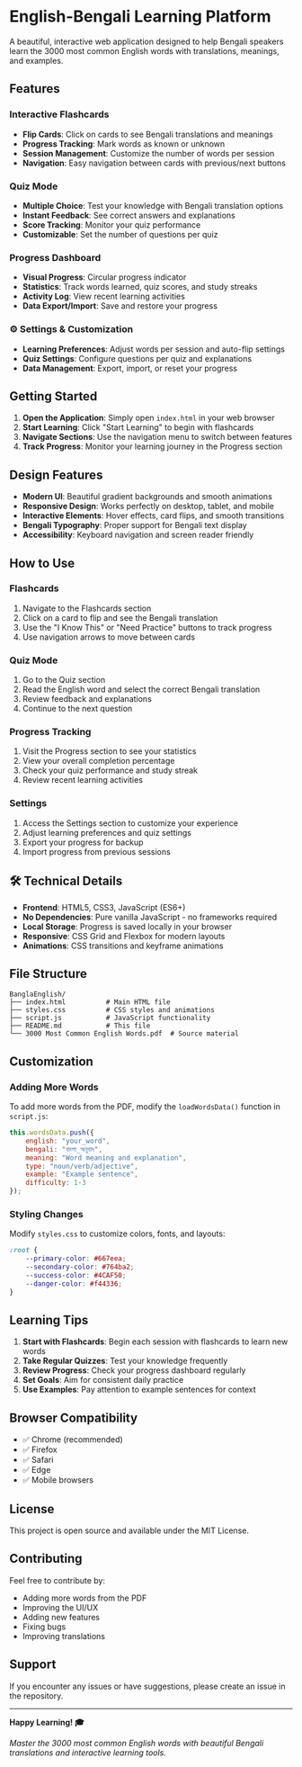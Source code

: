 # English-Bengali Learning Platform

A beautiful, interactive web application designed to help Bengali speakers learn the 3000 most common English words with translations, meanings, and examples.

##  Features

###  Interactive Flashcards
- **Flip Cards**: Click on cards to see Bengali translations and meanings
- **Progress Tracking**: Mark words as known or unknown
- **Session Management**: Customize the number of words per session
- **Navigation**: Easy navigation between cards with previous/next buttons

###  Quiz Mode
- **Multiple Choice**: Test your knowledge with Bengali translation options
- **Instant Feedback**: See correct answers and explanations
- **Score Tracking**: Monitor your quiz performance
- **Customizable**: Set the number of questions per quiz

###  Progress Dashboard
- **Visual Progress**: Circular progress indicator
- **Statistics**: Track words learned, quiz scores, and study streaks
- **Activity Log**: View recent learning activities
- **Data Export/Import**: Save and restore your progress

### ⚙ Settings & Customization
- **Learning Preferences**: Adjust words per session and auto-flip settings
- **Quiz Settings**: Configure questions per quiz and explanations
- **Data Management**: Export, import, or reset your progress

##  Getting Started

1. **Open the Application**: Simply open `index.html` in your web browser
2. **Start Learning**: Click "Start Learning" to begin with flashcards
3. **Navigate Sections**: Use the navigation menu to switch between features
4. **Track Progress**: Monitor your learning journey in the Progress section

##  Design Features

- **Modern UI**: Beautiful gradient backgrounds and smooth animations
- **Responsive Design**: Works perfectly on desktop, tablet, and mobile
- **Interactive Elements**: Hover effects, card flips, and smooth transitions
- **Bengali Typography**: Proper support for Bengali text display
- **Accessibility**: Keyboard navigation and screen reader friendly

##  How to Use

### Flashcards
1. Navigate to the Flashcards section
2. Click on a card to flip and see the Bengali translation
3. Use the "I Know This" or "Need Practice" buttons to track progress
4. Use navigation arrows to move between cards

### Quiz Mode
1. Go to the Quiz section
2. Read the English word and select the correct Bengali translation
3. Review feedback and explanations
4. Continue to the next question

### Progress Tracking
1. Visit the Progress section to see your statistics
2. View your overall completion percentage
3. Check your quiz performance and study streak
4. Review recent learning activities

### Settings
1. Access the Settings section to customize your experience
2. Adjust learning preferences and quiz settings
3. Export your progress for backup
4. Import progress from previous sessions

## 🛠️ Technical Details

- **Frontend**: HTML5, CSS3, JavaScript (ES6+)
- **No Dependencies**: Pure vanilla JavaScript - no frameworks required
- **Local Storage**: Progress is saved locally in your browser
- **Responsive**: CSS Grid and Flexbox for modern layouts
- **Animations**: CSS transitions and keyframe animations

##  File Structure

```
BanglaEnglish/
├── index.html          # Main HTML file
├── styles.css          # CSS styles and animations
├── script.js           # JavaScript functionality
├── README.md           # This file
└── 3000 Most Common English Words.pdf  # Source material
```

##  Customization

### Adding More Words
To add more words from the PDF, modify the `loadWordsData()` function in `script.js`:

```javascript
this.wordsData.push({
    english: "your_word",
    bengali: "বাংলা_অনুবাদ",
    meaning: "Word meaning and explanation",
    type: "noun/verb/adjective",
    example: "Example sentence",
    difficulty: 1-3
});
```

### Styling Changes
Modify `styles.css` to customize colors, fonts, and layouts:

```css
:root {
    --primary-color: #667eea;
    --secondary-color: #764ba2;
    --success-color: #4CAF50;
    --danger-color: #f44336;
}
```

##  Learning Tips

1. **Start with Flashcards**: Begin each session with flashcards to learn new words
2. **Take Regular Quizzes**: Test your knowledge frequently
3. **Review Progress**: Check your progress dashboard regularly
4. **Set Goals**: Aim for consistent daily practice
5. **Use Examples**: Pay attention to example sentences for context

##  Browser Compatibility

- ✅ Chrome (recommended)
- ✅ Firefox
- ✅ Safari
- ✅ Edge
- ✅ Mobile browsers

##  License

This project is open source and available under the MIT License.

##  Contributing

Feel free to contribute by:
- Adding more words from the PDF
- Improving the UI/UX
- Adding new features
- Fixing bugs
- Improving translations

##  Support

If you encounter any issues or have suggestions, please create an issue in the repository.

---

**Happy Learning! 🎓**

*Master the 3000 most common English words with beautiful Bengali translations and interactive learning tools.*

